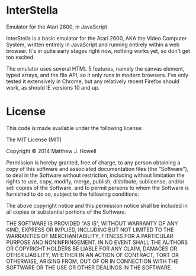 InterStella
===========

Emulator for the Atari 2600, in JavaScript

InterStella is a basic emulator for the Atari 2600, AKA the Video Computer System, written entirely in JavaScript and running entirely within a web browser. It's in quite early stages right now, nothing works yet, so don't get too excited.

The emulator uses several HTML 5 features, namely the canvas element, typed arrays, and the file API, so it only runs in modern browsers. I've only tested it extensively in Chrome, but any relatively recent Firefox should work, as should IE versions 10 and up.

License
=======

This code is made available under the following license:

The MIT License (MIT)

Copyright © 2014 Matthew J. Howell

Permission is hereby granted, free of charge, to any person obtaining a copy of this software and associated documentation files (the “Software”), to deal in the Software without restriction, including without limitation the rights to use, copy, modify, merge, publish, distribute, sublicense, and/or sell copies of the Software, and to permit persons to whom the Software is furnished to do so, subject to the following conditions:

The above copyright notice and this permission notice shall be included in all copies or substantial portions of the Software.

THE SOFTWARE IS PROVIDED “AS IS”, WITHOUT WARRANTY OF ANY KIND, EXPRESS OR IMPLIED, INCLUDING BUT NOT LIMITED TO THE WARRANTIES OF MERCHANTABILITY, FITNESS FOR A PARTICULAR PURPOSE AND NONINFRINGEMENT. IN NO EVENT SHALL THE AUTHORS OR COPYRIGHT HOLDERS BE LIABLE FOR ANY CLAIM, DAMAGES OR OTHER LIABILITY, WHETHER IN AN ACTION OF CONTRACT, TORT OR OTHERWISE, ARISING FROM, OUT OF OR IN CONNECTION WITH THE SOFTWARE OR THE USE OR OTHER DEALINGS IN THE SOFTWARE.
